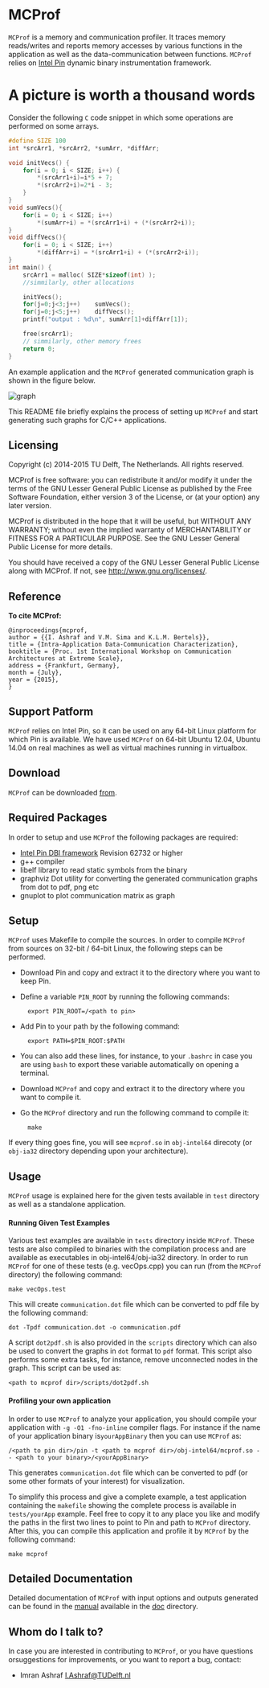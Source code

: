 # MCProf #

`MCProf` is a memory and communication profiler. It traces memory reads/writes and reports memory accesses by various functions in the application as well as the data-communication between functions.  `MCProf` relies on [Intel Pin](www.pintool.org) dynamic binary instrumentation framework.

# A picture is worth a thousand words #
Consider the following `C` code snippet in which some operations are performed on some arrays.

```c
#define SIZE 100
int *srcArr1, *srcArr2, *sumArr, *diffArr;

void initVecs() {
    for(i = 0; i < SIZE; i++) {
        *(srcArr1+i)=i*5 + 7;
        *(srcArr2+i)=2*i - 3;
    }
}
void sumVecs(){
    for(i = 0; i < SIZE; i++)
        *(sumArr+i) = *(srcArr1+i) + (*(srcArr2+i));
}
void diffVecs(){
    for(i = 0; i < SIZE; i++)
        *(diffArr+i) = *(srcArr1+i) + (*(srcArr2+i));
}
int main() {
    srcArr1 = malloc( SIZE*sizeof(int) );
    //simmilarly, other allocations

    initVecs();
    for(j=0;j<3;j++)    sumVecs();
    for(j=0;j<5;j++)    diffVecs();
    printf("output : %d\n", sumArr[1]+diffArr[1]);

    free(srcArr1);
    // simmilarly, other memory frees
    return 0;
}
```

An example application and the `MCProf` generated communication graph is shown in the figure below.

![graph](https://bitbucket.org/imranashraf/mcprof/raw/master/doc/example/exampleGraph.png)

This README file briefly explains the process of setting up `MCProf` and start generating such graphs for C/C++ applications.

## Licensing

Copyright (c) 2014-2015 TU Delft, The Netherlands.
All rights reserved.

MCProf is free software: you can redistribute it and/or modify it under the terms of the GNU Lesser General Public License as published by the Free Software Foundation, either version 3 of the License, or (at your option) any later version.

MCProf is distributed in the hope that it will be useful, but WITHOUT ANY WARRANTY; without even the implied warranty of MERCHANTABILITY or FITNESS FOR A PARTICULAR PURPOSE.  See the GNU Lesser General Public License for more details.

You should have received a copy of the GNU Lesser General Public License along with MCProf.  If not, see <http://www.gnu.org/licenses/>.


## Reference
**To cite MCProf:**

```
@inproceedings{mcprof,
author = {{I. Ashraf and V.M. Sima and K.L.M. Bertels}},
title = {Intra-Application Data-Communication Characterization},
booktitle = {Proc. 1st International Workshop on Communication Architectures at Extreme Scale},
address = {Frankfurt, Germany},
month = {July},
year = {2015},
}
```

## Support Patform

`MCProf` relies on Intel Pin, so it can be used on any 64-bit Linux platform for which Pin is available. We have used `MCProf` on 64-bit Ubuntu 12.04, Ubuntu 14.04 on real machines as well as virtual machines running in virtualbox.


## Download

`MCProf` can be downloaded [from](https://bitbucket.org/imranashraf/mcprof/downloads).

## Required Packages

In order to setup and use `MCProf` the following packages are required:

* [Intel Pin DBI framework](www.pintool.org) Revision 62732 or higher
* g++ compiler
* libelf library to read static symbols from the binary
* graphviz Dot utility for converting the generated communication graphs from dot to pdf, png etc
* gnuplot to plot communication matrix as graph

## Setup

`MCProf` uses Makefile to compile the sources. In order to compile `MCProf` from sources on 32-bit / 64-bit Linux, the following steps can be performed.

* Download Pin and copy and extract it to the directory where you want to keep Pin.

* Define a variable `PIN_ROOT` by running the following commands:

        export PIN_ROOT=/<path to pin>

* Add Pin to your path by the following command:

        export PATH=$PIN_ROOT:$PATH

* You can also add these lines, for instance, to your `.bashrc` in case you are using `bash` to export these variable automatically on opening a terminal.

* Download `MCProf` and copy and extract it to the directory where you want to compile it.

* Go the `MCProf` directory and run the following command to compile it:

        make

If every thing goes fine, you will see `mcprof.so` in `obj-intel64` direcoty (or `obj-ia32` directory depending upon your architecture).

## Usage
`MCProf` usage is explained here for the given tests available in `test` directory as well as a standalone application.

#### Running Given Test Examples
Various test examples are available in `tests` directory inside `MCProf`. These tests are also compiled to binaries with the compilation process and are available as executables in obj-intel64/obj-ia32 directory. In order to run `MCProf` for one of these tests (e.g. vecOps.cpp) you can run (from the `MCProf` directory) the following command:

    make vecOps.test

This will create `communication.dot` file which can be converted to pdf file by the following command:

    dot -Tpdf communication.dot -o communication.pdf
    
A script `dot2pdf.sh` is also provided in the `scripts` directory which can also be used to convert the graphs in `dot` format to `pdf` format. This script also performs some extra tasks, for instance, remove unconnected nodes in the graph. This script can be used as:

    <path to mcprof dir>/scripts/dot2pdf.sh

#### Profiling your own application
In order to use `MCProf` to analyze your application, you should compile your application with  `-g -O1 -fno-inline` compiler flags. For instance if the name of your application binary is`yourAppBinary` then you can use `MCProf` as:

    /<path to pin dir>/pin -t <path to mcprof dir>/obj-intel64/mcprof.so -- <path to your binary>/<yourAppBinary>

This generates `communication.dot` file which can be converted to pdf (or some other formats of your interest) for visualization.

To simplify this process and give a complete example, a test application containing the `makefile` showing the complete process is available in `tests/yourApp` example. Feel free to copy it to any place you like and modify the paths in the first two lines to point to Pin and path to `MCProf` directory. After this, you can compile this application and profile it by `MCProf` by the following command:

    make mcprof


## Detailed Documentation

Detailed documentation of `MCProf` with input options and outputs generated can be found in the [manual](https://bitbucket.org/imranashraf/mcprof/raw/master/doc/manual.pdf) available in the  [doc](https://bitbucket.org/imranashraf/mcprof/raw/master/doc) directory.


## Whom do I talk to?

In case you are interested in contributing to `MCProf`, or you have questions orsuggestions for improvements, or you want to report a bug, contact:

* Imran Ashraf [I.Ashraf@TUDelft.nl](I.Ashraf@TUDelft.nl)
